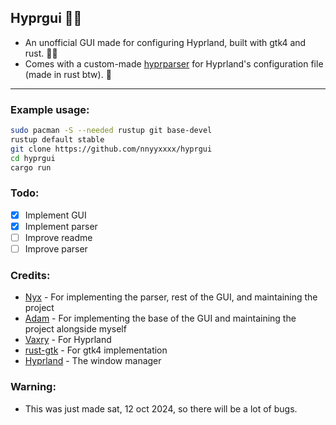 ## Hyprgui 🚀🦀

- An unofficial GUI made for configuring Hyprland, built with gtk4 and rust. 🚀🦀
- Comes with a custom-made [hyprparser](https://github.com/nnyyxxxx/hyprparser) for Hyprland's configuration file (made in rust btw). 🦀

---

### Example usage:

```bash
sudo pacman -S --needed rustup git base-devel
rustup default stable
git clone https://github.com/nnyyxxxx/hyprgui
cd hyprgui
cargo run
```

### Todo:

- [x] Implement GUI
- [x] Implement parser
- [ ] Improve readme
- [ ] Improve parser

### Credits:

- [Nyx](https://github.com/nnyyxxxx) - For implementing the parser, rest of the GUI, and maintaining the project
- [Adam](https://github.com/adamperkowski) - For implementing the base of the GUI and maintaining the project alongside myself
- [Vaxry](https://github.com/vaxerski) - For Hyprland
- [rust-gtk](https://github.com/gtk-rs/gtk4-rs) - For gtk4 implementation
- [Hyprland](https://github.com/hyprwm/Hyprland) - The window manager

### Warning:

- This was just made sat, 12 oct 2024, so there will be a lot of bugs.
